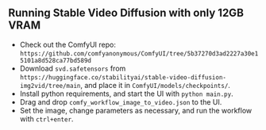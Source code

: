 ## Running Stable Video Diffusion with only 12GB VRAM

- Check out the ComfyUI repo: `https://github.com/comfyanonymous/ComfyUI/tree/5b37270d3ad2227a30e15101a8d528ca77bd589d`
- Download `svd.safetensors` from `https://huggingface.co/stabilityai/stable-video-diffusion-img2vid/tree/main`, and place it in `ComfyUI/models/checkpoints/`.
- Install python requirements, and start the UI with `python main.py`.
- Drag and drop `comfy_workflow_image_to_video.json` to the UI.
- Set the image, change parameters as necessary, and run the workflow with `ctrl+enter`.